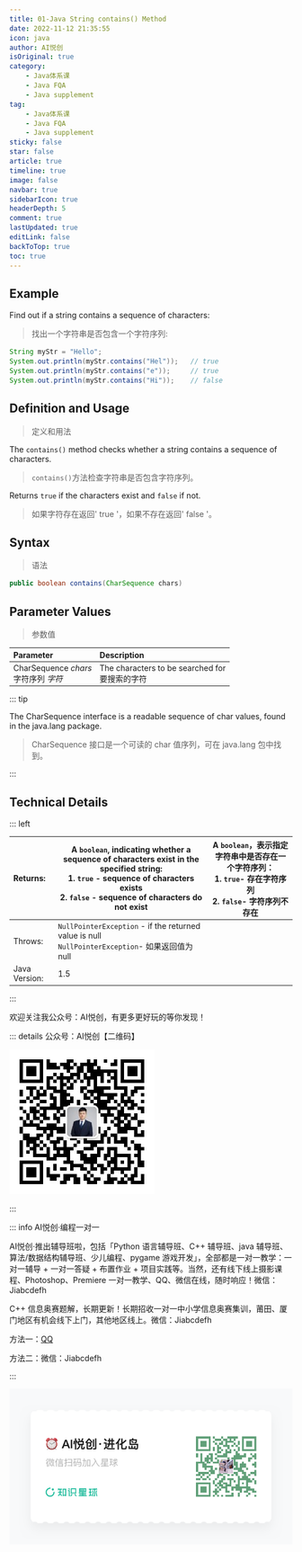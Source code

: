 ```yaml
---
title: 01-Java String contains() Method
date: 2022-11-12 21:35:55
icon: java
author: AI悦创
isOriginal: true
category: 
    - Java体系课
    - Java FQA
    - Java supplement
tag:
    - Java体系课
    - Java FQA
    - Java supplement
sticky: false
star: false
article: true
timeline: true
image: false
navbar: true
sidebarIcon: true
headerDepth: 5
comment: true
lastUpdated: true
editLink: false
backToTop: true
toc: true
---
```


## Example

Find out if a string contains a sequence of characters:

> 找出一个字符串是否包含一个字符序列:

```java
String myStr = "Hello";
System.out.println(myStr.contains("Hel"));   // true
System.out.println(myStr.contains("e"));     // true
System.out.println(myStr.contains("Hi"));    // false
```

## Definition and Usage

> 定义和用法

The `contains()` method checks whether a string contains a sequence of characters.

> `contains()`方法检查字符串是否包含字符序列。

Returns `true` if the characters exist and `false` if not.

> 如果字符存在返回' true '，如果不存在返回' false '。

## Syntax

> 语法

```java
public boolean contains(CharSequence chars)
```

## Parameter Values

> 参数值

| Parameter                                 | Description                                         |
| :---------------------------------------- | :-------------------------------------------------- |
| CharSequence *chars*<br />字符序列 *字符* | The characters to be searched for<br />要搜索的字符 |

::: tip

The CharSequence interface is a readable sequence of char values, found in the java.lang package.

> CharSequence 接口是一个可读的 char 值序列，可在 java.lang 包中找到。

:::

## Technical Details

::: left

| Returns:      | A `boolean`, indicating whether a sequence of characters exist in the specified string:<br />1. `true` - sequence of characters exists<br />2. `false` - sequence of characters do not exist | A `boolean`，表示指定字符串中是否存在一个字符序列：<br />1. `true`- 存在字符序列<br />2. `false`- 字符序列不存在 |
| :------------ | ------------------------------------------------------------ | ------------------------------------------------------------ |
| Throws:       | `NullPointerException` - if the returned value is null<br />`NullPointerException`- 如果返回值为 null |                                                              |
| Java Version: | 1.5                                                          |                                                              |

:::

欢迎关注我公众号：AI悦创，有更多更好玩的等你发现！

::: details 公众号：AI悦创【二维码】

![](/gzh.jpg)

:::

::: info AI悦创·编程一对一

AI悦创·推出辅导班啦，包括「Python 语言辅导班、C++ 辅导班、java 辅导班、算法/数据结构辅导班、少儿编程、pygame 游戏开发」，全部都是一对一教学：一对一辅导 + 一对一答疑 + 布置作业 + 项目实践等。当然，还有线下线上摄影课程、Photoshop、Premiere 一对一教学、QQ、微信在线，随时响应！微信：Jiabcdefh

C++ 信息奥赛题解，长期更新！长期招收一对一中小学信息奥赛集训，莆田、厦门地区有机会线下上门，其他地区线上。微信：Jiabcdefh

方法一：[QQ](http://wpa.qq.com/msgrd?v=3&uin=1432803776&site=qq&menu=yes)

方法二：微信：Jiabcdefh

:::

![](/zsxq.jpg)